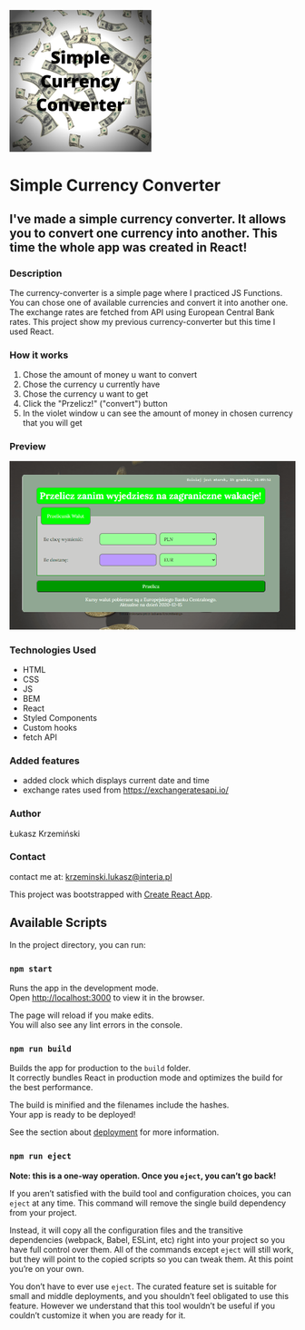 <a href="https://lukaszkrzeminski.github.io/currency-converter-react/"><img width=250px src="public/logo.png" title="Currency Converter logo" alt="logo strony prostego przelicznika walut"></a>

# Simple Currency Converter

## I've made a simple currency converter. It allows you to convert one currency into another. This time the whole app was created in React!

### Description
The currency-converter is a simple page where I practiced JS Functions. You can chose one of available currencies and convert it into another one. The exchange rates are fetched from API using European Central Bank rates. This project show my previous currency-converter but this time I used React.

### How it works

1. Chose the amount of money u want to convert
2. Chose the currency u currently have
3. Chose the currency u want to get
4. Click the "Przelicz!" ("convert") button
5. In the violet window u can see the amount of money in chosen currency that you will get

### Preview
![Preview GIF](public/preview.gif)

### Technologies Used

- HTML
- CSS
- JS
- BEM
- React
- Styled Components
- Custom hooks
- fetch API

### Added features

 - added clock which displays current date and time
 - exchange rates used from https://exchangeratesapi.io/

### Author
Łukasz Krzemiński

### Contact
contact me at: [krzeminski.lukasz@interia.pl](krzeminski.lukasz@interia.pl)

This project was bootstrapped with [Create React App](https://github.com/facebook/create-react-app).

## Available Scripts

In the project directory, you can run:

### `npm start`

Runs the app in the development mode.<br />
Open [http://localhost:3000](http://localhost:3000) to view it in the browser.

The page will reload if you make edits.<br />
You will also see any lint errors in the console.

### `npm run build`

Builds the app for production to the `build` folder.<br />
It correctly bundles React in production mode and optimizes the build for the best performance.

The build is minified and the filenames include the hashes.<br />
Your app is ready to be deployed!

See the section about [deployment](https://facebook.github.io/create-react-app/docs/deployment) for more information.

### `npm run eject`

**Note: this is a one-way operation. Once you `eject`, you can’t go back!**

If you aren’t satisfied with the build tool and configuration choices, you can `eject` at any time. This command will remove the single build dependency from your project.

Instead, it will copy all the configuration files and the transitive dependencies (webpack, Babel, ESLint, etc) right into your project so you have full control over them. All of the commands except `eject` will still work, but they will point to the copied scripts so you can tweak them. At this point you’re on your own.

You don’t have to ever use `eject`. The curated feature set is suitable for small and middle deployments, and you shouldn’t feel obligated to use this feature. However we understand that this tool wouldn’t be useful if you couldn’t customize it when you are ready for it.
